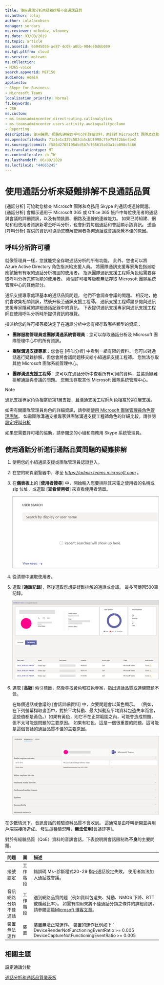 ```yaml
---
title: 使用通話分析來疑難排解不良通話品質
ms.author: lolaj
author: LolaJacobsen
manager: serdars
ms.reviewer: mikedav, wlooney
ms.date: 03/08/2019
ms.topic: article
ms.assetid: 66945036-ae87-4c08-a0bb-984e50d6b009
ms.tgt.pltfrm: cloud
ms.service: msteams
ms.collection:
- M365-voice
search.appverid: MET150
audience: Admin
appliesto:
- Skype for Business
- Microsoft Teams
localization_priority: Normal
f1.keywords:
- CSH
ms.custom:
- ms.teamsadmincenter.directrouting.callanalytics
- ms.teamsadmincenter.users.activity.audioqualitycolumn
- Reporting
description: 使用裝置、網路和連線的呼叫分析詳細資料，來針對 Microsoft 團隊及商務用 Skype 通話和會議的使用者問題進行疑難排解。
ms.openlocfilehash: 71a1e1c339c502da5cbbf998c75e758f2bbe3be2
ms.sourcegitcommit: f586d2765195dbd5b7cf65615a03a1cb098c5466
ms.translationtype: MT
ms.contentlocale: zh-TW
ms.lasthandoff: 06/09/2020
ms.locfileid: "44665245"
---
```

# <a name="use-call-analytics-to-troubleshoot-poor-call-quality"></a>使用通話分析來疑難排解不良通話品質

[通話分析] 可協助您排查 Microsoft 團隊和商務用 Skype 的通話或連線問題。 [通話分析] 會顯示適用于 Microsoft 365 或 Office 365 帳戶中每位使用者的通話與會議的詳細資訊，以及有關裝置、網路及連線的連線能力。 如果已將組建、網站和租使用者資訊新增至呼叫分析，也會針對每個通話和會話顯示該資訊。 透過 [呼叫分析] 提供的資訊可協助您瞭解使用者為何通話或會議感覺不佳的原因。 
  
## <a name="call-analytics-permissions"></a>呼叫分析許可權

就像管理員一樣，您就能完全存取通話分析的所有功能。 此外，您也可以將 Azure Active Directory 角色指派給支援人員。 將團隊通訊支援專家角色指派給應該擁有有限的通話分析視圖的使用者。 指派團隊通訊支援工程師角色給需要存取呼叫分析完整功能的使用者。 兩個許可權等級都無法存取 Microsoft 團隊系統管理中心的其他部分。

通訊支援專家處理基本的通話品質問題。 他們不會調查會議的問題。 相反地，他們會收集相關資訊，然後升級至通訊支援工程師。 通訊支援工程師請參閱與通訊支援專家隱藏的詳細通話記錄中的資訊。 下表提供通訊支援專家與通訊支援工程師在使用呼叫分析時所提供資訊的概覽。

指派給您的許可權等級決定了在通話分析中您有權存取哪些類型的資訊：
  
- **團隊服務管理員或團隊溝通系統管理員**：您可以存取通話分析及 Microsoft 團隊管理中心中的所有資訊。
    
- **團隊溝通支援專家**：您會在 [呼叫分析] 中看到一組有限的資料。 您可以對通話進行疑難排解，但您會將會議問題移交給小組通訊支援工程師。 您無法存取其他 Microsoft 團隊系統管理中心。
    
- **團隊溝通支援工程師**：您可以在通話分析中查看所有可用的資料，並協助疑難排解通話與會議的問題。 您無法存取其他 Microsoft 團隊系統管理中心。
    
> [!NOTE]
> 通訊支援專家角色相當於第1層支援，且溝通支援工程師角色相當於第2層支援。

如需有關團隊管理員角色的詳細資訊，請參閱[使用 Microsoft 團隊管理員角色管理團隊](using-admin-roles.md)。 如需團隊溝通支援專家與團隊溝通支援工程師角色的詳細比較，請參閱[設定呼叫分析](set-up-call-analytics.md#set-call-analytics-permissions) 
  
如果您需要許可權的協助，請參閱您的小組和商務用 Skype 系統管理員。
  
## <a name="troubleshoot-call-quality-problems-using-call-analytics"></a>使用通話分析進行通話品質問題的疑難排解

1. 使用您的小組通訊支援或團隊管理員認證登入。

2. 在您的網頁瀏覽器中，移至 *https://admin.teams.microsoft.com* 。
    
3. 在**儀表板**上的 [**使用者搜尋**] 中，開始輸入您要排除其來電之使用者的名稱或 sip 位址，或選取 [**查看使用者**] 來查看使用者清單。
    
    ![[通話分析] 使用者搜尋方塊的螢幕擷取畫面](media/use-call-analytics-to-troubleshoot-image-1.png)
  
4. 從清單中選取使用者。

5. 選取 [**通話記錄**]，然後選取您想要疑難排解的通話或會議。  最多可傳回500筆記錄。
    
    ![使用者 [通話記錄] 頁面的螢幕擷取畫面。](media/use-call-analytics-to-troubleshoot-image-2.png)
  
6. 選取 [**高級**] 索引標籤，然後尋找黃色和紅色專案，指出通話品質或連線問題不佳。
    
    在每個通話或會議的 [會話詳細資料] 中，次要問題會以黃色顯示。 （例如，在下列螢幕擷取畫面中，對於平均抖動、最大抖動及平均資料包遺失率而言，這些值都是黃色。）如果有黃色，則它不在正常範圍之內，可能會造成問題，但不太可能是問題的主要原因。 如果有紅色，這是一個很重要的問題，這可能是這個會話的通話品質不佳的主要原因。 
    
    ![使用者通話記錄的 [高級] 索引標籤的螢幕擷取畫面 ](media/use-call-analytics-to-troubleshoot-image-3.png)
  
在少數情況下，音訊會話的體驗資料品質不會收到。 這通常是由呼叫斷開並與用戶端端接所造成。 發生這種情況時，**無法使用**[會議評等]。
  
對於有經驗品質（QoE）資料的音訊會話，下表說明將會話限制為**不良**的主要問題。
  
|**問題**|**圖**|**描述**|
|:-----|:-----|:-----|
|撥號設定  <br/> |工作階段  <br/> |錯誤碼 Ms-診斷程式20-29 指出通話設定失敗。 使用者無法加入通話或會議。  <br/> |
|音訊網路分類不佳通話  <br/> |工作階段  <br/> |遇到網路品質問題（例如資料包遺失、抖動、NMOS 下降、RTT 或隱藏比率）。 如需有關用來將不佳通話分類之條件的詳細資訊，請參閱這篇[Microsoft 博客文章](https://go.microsoft.com/fwlink/p/?linkid=852133)。  <br/> |
|裝置無法運作  <br/> |裝置  <br/> | 裝置無法正常運作。 裝置的運作比例如下： <br/>  DeviceRenderNotFunctioningEventRatio >= 0.005 <br/>  DeviceCaptureNotFunctioningEventRatio >= 0.005 <br/> |
   
## <a name="related-topics"></a>相關主題
[設定通話分析](set-up-call-analytics.md)

[通話分析和通話品質儀表板](difference-between-call-analytics-and-call-quality-dashboard.md)

  
 
